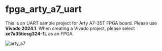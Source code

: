 # fpga_arty_a7_uart

This is an UART sample project for Arty A7-35T FPGA board.
Please use **Vivado 2024.1**. 
When creating a Vivado project, please select **xc7a35ticsg324-1L** as an FPGA. 

![arty_a7](https://github.com/user-attachments/assets/4ed408a0-54ab-46a5-bcc2-693168814cb5)

